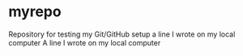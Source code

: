 # myrepo
Repository for testing my Git/GitHub setup
a line I wrote on my local computer
A line I wrote on my local computer  
